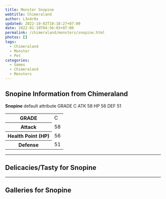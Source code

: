 ```yaml
---
title: Monster Snopine
webtitle: Chimeraland
author: L3n4r0x
updated: 2022-10-02T10:18:27+07:00
date: 2022-01-10T04:56:03+07:00
permalink: /chimeraland/monsters/snopine.html
photos: []
tags:
  - Chimeraland
  - Monster
  - Pet
categories:
  - Games
  - Chimeraland
  - Monsters
---
```


<section id="bootstrap-wrapper"><link rel="stylesheet" href="https://cdn.statically.io/gh/dimaslanjaka/Web-Manajemen/40ac3225/css/bootstrap-4.5-wrapper.css"/><h1>Snopine Information from Chimeraland</h1><p><b>Snopine</b> default attribute GRADE C ATK 58 HP 56 DEF 51<table><tr><th>GRADE</th><td>C</td></tr><tr><th>Attack</th><td>58</td></tr><tr><th>Health Point (HP)</th><td>56</td></tr><tr><th>Defense</th><td>51</td></tr></table></p><hr/><h2>Delicacies/Tasty for Snopine</h2><hr/><div id="gallery"><h2>Galleries for Snopine</h2><div class="row"></div></div></section>